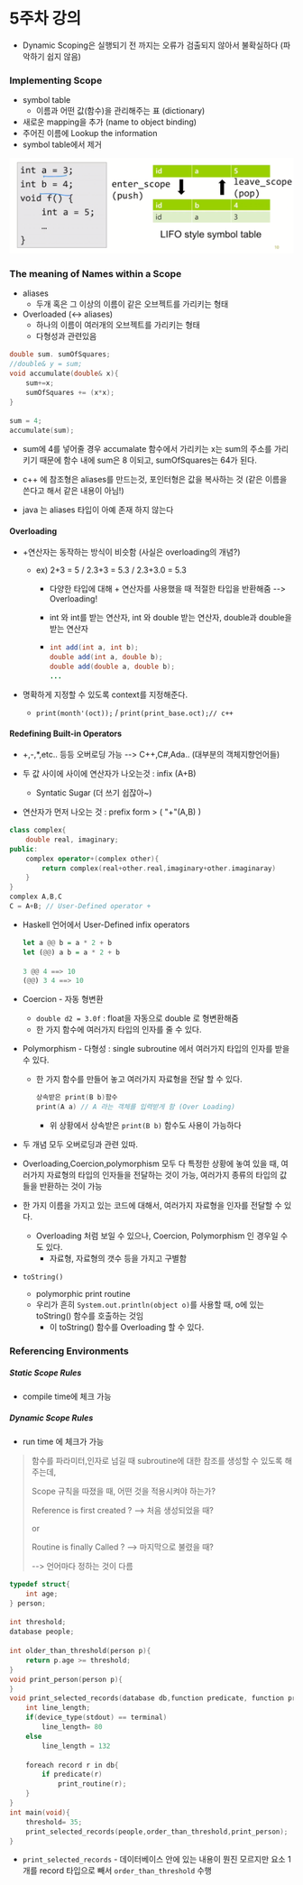 # 5주차 강의

* Dynamic Scoping은 실행되기 전 까지는 오류가 검출되지 않아서 불확실하다 (파악하기 쉽지 않음)



### Implementing Scope

* symbol table
  * 이름과 어떤 값(함수)을 관리해주는 표 (dictionary)
* 새로운 mapping을 추가 (name to object binding)
* 주어진 이름에 Lookup the information
* symbol table에서 제거

![image-20200928123725474](./figure/enter_scope)

### The meaning of Names within a Scope

* aliases
  * 두개 혹은 그 이상의 이름이 같은 오브젝트를 가리키는 형태
* Overloaded (<-> aliases)
  * 하나의 이름이 여러개의 오브젝트를 가리키는 형태
  * 다형성과 관련있음

```c
double sum. sumOfSquares;
//double& y = sum;
void accumulate(double& x){
    sum+=x;
    sumOfSquares += (x*x);
}

sum = 4;
accumulate(sum);
```

* sum에 4를 넣어줄 경우 accumalate 함수에서 가리키는 x는 sum의 주소를 가리키기 때문에 함수 내에 sum은 8 이되고, sumOfSquares는 64가 된다. 

* c++ 에 참조형은 aliases를 만드는것, 포인터형은 값을 복사하는 것 (같은 이름을 쓴다고 해서 같은 내용이 아님!)
* java 는 aliases 타입이 아예 존재 하지 않는다



#### Overloading

* +연산자는 동작하는 방식이 비슷함 (사실은 overloading의 개념?)

  * ex) 2+3 = 5 /  2.3+3 = 5.3 / 2.3+3.0 = 5.3

    * 다양한 타입에 대해 + 연산자를 사용했을 때 적절한 타입을 반환해줌 --> Overloading!

    * int 와 int를 받는 연산자, int 와 double 받는 연산자, double과 double을 받는 연산자

    * ```java
      int add(int a, int b);
      double add(int a, double b);
      double add(double a, double b);
      ...
      ```

* 명확하게 지정할 수 있도록 context를 지정해준다.
  
  * `print(month'(oct));` / `print(print_base.oct);// c++`

#### Redefining Built-in Operators

* +,-,*,etc.. 등등 오버로딩 가능 --> C++,C#,Ada.. (대부분의 객체지향언어들)

* 두 값 사이에 사이에 연산자가 나오는것 : infix (A+B)
  * Syntatic Sugar (더 쓰기 쉽잖아~)
* 연산자가 먼저 나오는 것 : prefix form > (  "+"(A,B)  )

```c++
class complex{
    double real, imaginary;
public:
    complex operator+(complex other){
        return complex(real+other.real,imaginary+other.imaginaray)
    }
}
complex A,B,C
C = A+B; // User-Defined operator +
```

* Haskell 언어에서 User-Defined infix operators

  ```haskell
  let a @@ b = a * 2 + b
  let (@@) a b = a * 2 + b
  
  3 @@ 4 ==> 10
  (@@) 3 4 ==> 10
  ```

* Coercion - 자동 형변환
  * `double d2 = 3.0f` : float을 자동으로 double 로 형변환해줌
  * 한 가지 함수에 여러가지 타입의 인자를 줄 수 있다.

* Polymorphism - 다형성 : single subroutine 에서 여러가지 타입의 인자를 받을 수 있다.

  * 한 가지 함수를 만들어 놓고 여러가지 자료형을 전달 할 수 있다.

     ```c++
    상속받은 print(B b)함수
    print(A a) // A 라는 객체를 입력받게 함 (Over Loading)
     ```

    * 위 상황에서 상속받은 `print(B b)` 함수도 사용이 가능하다

* 두 개념 모두 오버로딩과 관련 있따.
* Overloading,Coercion,polymorphism 모두 다 특정한 상황에 놓여 있을 때, 
  여러가지 자료형의 타입의 인자들을 전달하는 것이 가능, 
  여러가지 종류의 타입의 값들을 반환하는 것이 가능
* 한 가지 이름을 가지고 있는 코드에 대해서, 여러가지 자료형을 인자를 전달할 수 있다.
  * Overloading 처럼 보일 수 있으나, Coercion, Polymorphism 인 경우일 수도 있다.
    * 자료형, 자료형의 갯수 등을 가지고 구별함



* `toString()`
  * polymorphic print routine
  * 우리가 흔히 `System.out.println(object o)`를 사용할 때, o에 있는 toString() 함수를 호출하는 것임
    * 이 toString() 함수를 Overloading 할 수 있다.



### Referencing Environments

##### Static Scope Rules

* compile time에 체크 가능

##### Dynamic Scope Rules

* run time 에 체크가 가능

> 함수를 파라미터,인자로 넘길 때 subroutine에 대한 참조를 생성할 수 있도록 해주는데,
>
> Scope 규칙을 따졌을 때, 어떤 것을 적용시켜야 하는가?
>
> Reference is first created ? --> 처음 생성되었을 때?
>
> or 
>
> Routine is finally Called ? --> 마지막으로 불렸을 때?
>
> --> 언어마다 정하는 것이 다름

```c
typedef struct{
    int age;
} person;

int threshold;
database people;

int older_than_threshold(person p){
    return p.age >= threshold;
}
void print_person(person p){
}
void print_selected_records(database db,function predicate, function print_routine){
    int line_length;
    if(device_type(stdout) == terminal)
        line_length= 80
    else
        line_length = 132
        
    foreach record r in db{
        if predicate(r)
            print_routine(r);
    }
}
int main(void){
    threshold= 35;
    print_selected_records(people,order_than_threshold,print_person);
}
```

* `print_selected_records` - 데이터베이스 안에 있는 내용이 뭔진 모르지만 요소 1개를 record 타입으로 빼서 `order_than_threshold` 수행





